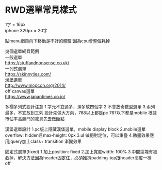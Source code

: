 # RWD選單常見樣式

1字 = 16px<br/>
iphone 320px = 20字<br/>

點menu網頁向下移動是不好的體驗!因為cpu會整個耗掉<br/>

幾個選單網頁範例<br/>
一般選單<br/>
https://stuffandnonsense.co.uk/<br/>
一列式選單<br/>
https://skinnyties.com/<br/>
漢堡選單<br/>
http://www.mopcon.org/2014/<br/>
off canvas選單<br/>
https://www.japantimes.co.jp/<br/>

多欄多列式設計注意
1.字元不宜過多，頂多放四個字
2.不會放奇數型選單
3.兩列最多，不宜放到三列
設計先做大方向，768以上都是pc 767以下都是mobile
根據市佔率高熱門的載具先去做斷點

漢堡選單設計
1.pc版上隱藏漢堡選單，mobile display block
2.mobile選單overflow: hidden且max-height: 0px
3.ul 做絕對定位，可以重疊
4.動畫效果應用jquery加上class+ transition 漸變效果

固定式選單(fixed)
1.加上position: fixed
2.加上寬度width: 100%
3.中間區塊有被截掉，解決方法因為header固定住，必須推擠padding-top跟header高度一樣
off 


